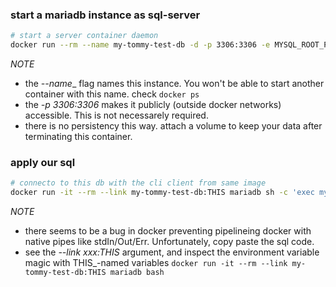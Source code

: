 
### start a mariadb instance as sql-server
```bash
# start a server container daemon
docker run --rm --name my-tommy-test-db -d -p 3306:3306 -e MYSQL_ROOT_PASSWORD=PassW0rd.1 mariadb
```
> 
*NOTE*
- the _--name__ flag names this instance. You won't be able to start another container with this name. check ```docker ps```
- the _-p 3306:3306_ makes it publicly (outside docker networks) accessible. This is not necessarely required.
- there is no persistency this way. attach a volume to keep your data after terminating this container.
>

### apply our sql 
```bash
# connecto to this db with the cli client from same image
docker run -it --rm --link my-tommy-test-db:THIS mariadb sh -c 'exec mysql -h"$THIS_PORT_3306_TCP_ADDR" -P"$THIS_PORT_3306_TCP_PORT" -uroot -p"$THIS_ENV_MYSQL_ROOT_PASSWORD"'
```
>
*NOTE*
- there seems to be a bug in docker preventing pipelineing docker with native pipes like stdIn/Out/Err. Unfortunately, copy paste the sql code.
- see the _--link xxx:THIS_ argument, and inspect the environment variable magic with THIS_-named variables ```docker run -it --rm --link my-tommy-test-db:THIS mariadb bash```
>